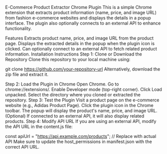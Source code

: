 E-Commerce Product Extractor Chrome Plugin
This is a simple Chrome extension that extracts product information (name, price, and image URL) from fashion e-commerce websites and displays the details in a popup interface. The plugin also optionally connects to an external API to enhance functionality.

Features
Extracts product name, price, and image URL from the product page.
Displays the extracted details in the popup when the plugin icon is clicked.
Can optionally connect to an external API to fetch related product information.
Installation Instructions
Step 1: Clone or Download the Repository
Clone this repository to your local machine using:

git clone https://github.com/your-repository-url
Alternatively, download the zip file and extract it.

Step 2: Load the Plugin in Chrome
Open Chrome.
Go to chrome://extensions/.
Enable Developer mode (top-right corner).
Click Load unpacked.
Select the directory where you cloned or extracted the repository.
Step 3: Test the Plugin
Visit a product page on the e-commerce website (e.g., Adidas Product Page).
Click the plugin icon in the Chrome toolbar.
The popup will display the product's name, price, and image URL.
(Optional) If connected to an external API, it will also display related products.
Step 4: Modify API URL
If you are using an external API, modify the API URL in the content.js file:

const apiUrl = "https://api.example.com/products"; // Replace with actual API
Make sure to update the host_permissions in manifest.json with the correct API URL.
